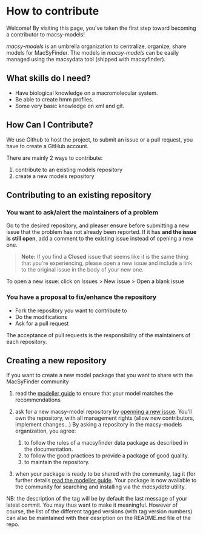 # How to contribute

Welcome! By visiting this page, 
you've taken the first step toward becoming a contributor to macsy-models!

*macsy-models* is an umbrella organization to centralize, organize, share models for MacSyFinder. 
The models in *macsy-models* can be easily managed using the macsydata tool (shipped with macsyfinder).

## What skills do I need?

* Have biological knowledge on a macromolecular system.
* Be able to create hmm profiles.
* Some very basic knowledge on xml and git.


## How Can I Contribute?

We use Github to host the project, to submit an issue or a pull request,
you have to create a GitHub account.

There are mainly 2 ways to contribute:

1. contribute to an existing models repository
2. create a new models repository

## Contributing to an existing repository

### You want to ask/alert the maintainers of a problem

Go to the desired repository,
and pleaser ensure before submitting a new issue that the problem has not already been reported. 
If it has **and the issue is still open**, add a comment to the existing issue instead of opening a new one.

> **Note:**
> If you find a **Closed** issue that seems like it is the same thing that you're experiencing, 
> please open a new issue and include a link to the original issue in the body of your new one.

To open a new issue: click on Issues > New issue > Open a blank issue

### You have a proposal to fix/enhance the repository

* Fork the repository you want to contribute to
* Do the modifications
* Ask for a pull request

The acceptance of pull requests is the responsibility of the maintainers of each repository.

## Creating a new repository

If you want to create a new model package that you want to share with the MacSyFinder community

1. read the [modeller guide](https://macsyfinder.readthedocs.io/en/latest/modeler_guide/index.html) 
   to ensure that your model matches the recommendations 
2. ask for a new macsy-model repository by 
   [openning a new issue](https://github.com/macsy-models/.github/issues/new?assignees=bneron%2C+saphia&labels=ask+for+new+repository&template=ask-for-new-repos.md&title=%5BNew+Repos%5D).
   You'll own the repository, with all management rights (allow new contributors, implement changes...)
   By asking a repository in the macsy-models organization, you agree: 
   
   1. to follow the rules of a macsyfinder data package as described in the documentation.
   2. to follow the good practices to provide a package of good quality.
   3. to maintain the repository.

3. when your package is ready to be shared with the community, 
   tag it (for further details [read the modeller guide](https://macsyfinder.readthedocs.io/en/latest/modeler_guide/publish_package.html).
   Your package is now available to the community for searching and installing via the *macsydata* utility. 

NB: the description of the tag will be by default the last message of your latest commit. You may thus want to make it meaningful. However of course, the list of the different tagged versions (with tag version numbers) can also be maintained with their desription on the README.md file of the repo. 
